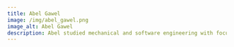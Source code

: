 ```yaml
---
title: Abel Gawel
image: /img/abel_gawel.png
image_alt: Abel Gawel
description: Abel studied mechanical and software engineering with focus on robotics at KIT and the University of Oxford. He received the PhD from ETH Zurich, working on robots for disaster relief. Since 2019, he worked as PostDoc at ETH Zurich and NTU Singapore in robotic building construction, passionate about robot vision.<br>However, to this date Abel still owns more bicycles than robots.
---
```

